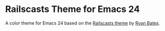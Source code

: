 # Railscasts Theme for Emacs 24

A color theme for Emacs 24 based on the [Railscasts theme][theme] by [Ryan Bates][ryanb].

[ryanb]: https://github.com/ryanb/
[theme]: https://github.com/ryanb/textmate-themes
